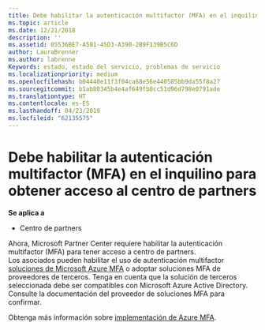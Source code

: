 ```yaml
---
title: Debe habilitar la autenticación multifactor (MFA) en el inquilino para obtener acceso a esta página | Centro de partners
ms.topic: article
ms.date: 12/21/2018
description: ''
ms.assetid: 05536BE7-A581-45D3-A390-2B9F139B5C6D
author: LauraBrenner
ms.author: labrenne
Keywords: estado, estado del servicio, problemas de servicio
ms.localizationpriority: medium
ms.openlocfilehash: b04440e11f3f04ca68e56e440585bb9da55f8a27
ms.sourcegitcommit: b1ab80345b4e4af649fb8cc51d96d798e0791ade
ms.translationtype: HT
ms.contentlocale: es-ES
ms.lasthandoff: 04/23/2019
ms.locfileid: "62135575"
---
```

# <a name="you-must-enable-multi-factor-authentication-mfa-on-your-tenant-to-gain-access-to-partner-center"></a>Debe habilitar la autenticación multifactor (MFA) en el inquilino para obtener acceso al centro de partners

**Se aplica a**

- Centro de partners


Ahora, Microsoft Partner Center requiere habilitar la autenticación multifactor (MFA) para tener acceso a centro de partners.  
Los asociados pueden habilitar el uso de autenticación multifactor [soluciones de Microsoft Azure MFA](https://docs.microsoft.com/en-us/azure/active-directory/authentication/concept-mfa-howitworks) o adoptar soluciones MFA de proveedores de terceros. Tenga en cuenta que la solución de terceros seleccionada debe ser compatibles con Microsoft Azure Active Directory. Consulte la documentación del proveedor de soluciones MFA para confirmar. 

Obtenga más información sobre [implementación de Azure MFA](https://docs.microsoft.com/en-us/azure/active-directory/authentication/howto-mfa-getstarted). 
 
